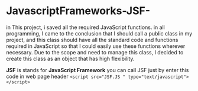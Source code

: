 # JavascriptFrameworks-JSF-
in This project, i saved all the required JavaScript functions. in all programming, I came to the conclusion that I should call a public class in my project, and this class should have all the standard code and functions required in JavaScript so that I could easily use these functions wherever necessary. Due to the scope and need to manage this class, I decided to create this class as an object that has high flexibility.

**JSF** is stands for **JavaScript Framework**
you can call JSF just by enter this code in web page header
```<script src="JSF.JS " type="text/javascript"></script>```
